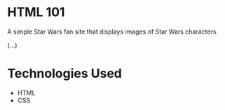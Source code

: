 # HTML 101

A simple Star Wars fan site that displays images of Star Wars characters.

(...)

# Technologies Used
- HTML
- CSS
